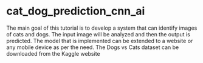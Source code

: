 # cat_dog_prediction_cnn_ai
The main goal of this tutorial is to develop a system that can identify images of cats and dogs. The input image will be analyzed and then the output is predicted. The model that is implemented can be extended to a website or any mobile device as per the need. The Dogs vs Cats dataset can be downloaded from the Kaggle website
